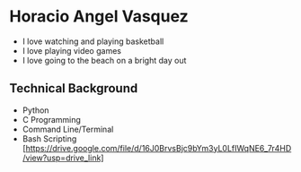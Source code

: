 # Horacio Angel Vasquez

- I love watching and playing basketball
- I love playing video games
- I love going to the beach on a bright day out

## Technical Background

- Python
- C Programming
- Command Line/Terminal
- Bash Scripting
  [https://drive.google.com/file/d/16J0BrvsBjc9bYm3yL0LfIWqNE6_7r4HD/view?usp=drive_link]
